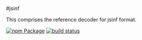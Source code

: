 #jsinf

This comprises the reference decoder for jsinf format.


[![npm Package](https://img.shields.io/npm/v/jsinf.svg)](https://www.npmjs.org/package/jsinf)
[![build status](https://secure.travis-ci.org/cmroanirgo/jsinf.svg)](http://travis-ci.org/cmroanirgo/jsinf)


